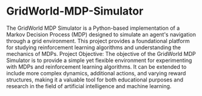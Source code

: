 # GridWorld-MDP-Simulator
The GridWorld MDP Simulator is a Python-based implementation of a Markov Decision Process (MDP) designed to simulate an agent's navigation through a grid environment. This project provides a foundational platform for studying reinforcement learning algorithms and understanding the mechanics of MDPs.
Project Objective:
The objective of the GridWorld MDP Simulator is to provide a simple yet flexible environment for experimenting with MDPs and reinforcement learning algorithms. It can be extended to include more complex dynamics, additional actions, and varying reward structures, making it a valuable tool for both educational purposes and research in the field of artificial intelligence and machine learning.
